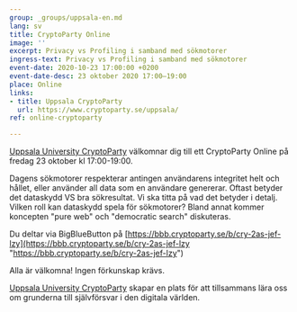```yaml
---
group: _groups/uppsala-en.md
lang: sv
title: CryptoParty Online
image: ''
excerpt: Privacy vs Profiling i samband med sökmotorer
ingress-text: Privacy vs Profiling i samband med sökmotorer
event-date: 2020-10-23 17:00:00 +0200
event-date-desc: 23 oktober 2020 17:00–19:00
place: Online
links:
- title: Uppsala CryptoParty
  url: https://www.cryptoparty.se/uppsala/
ref: online-cryptoparty

---
```

[Uppsala University CryptoParty](https://www.cryptoparty.se/uppsala/) välkomnar dig till ett CryptoParty Online på fredag 23 oktober kl 17:00-19:00.

Dagens sökmotorer respekterar antingen användarens integritet helt och hållet, eller använder all data som en användare genererar. Oftast betyder det dataskydd VS bra sökresultat. Vi ska titta på vad det betyder i detalj. Vilken roll kan dataskydd spela för sökmotorer? Bland annat kommer koncepten "pure web" och "democratic search" diskuteras.

Du deltar via BigBlueButton på [https://bbb.cryptoparty.se/b/cry-2as-jef-lzy](https://bbb.cryptoparty.se/b/cry-2as-jef-lzy "https://bbb.cryptoparty.se/b/cry-2as-jef-lzy")

Alla är välkomna! Ingen förkunskap krävs.

[Uppsala University CryptoParty](https://www.cryptoparty.se/uppsala/) skapar en plats för att tillsammans lära oss om grunderna till självförsvar i den digitala världen.